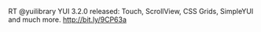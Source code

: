 <!--
id: 1085497728
link: http://kevinisom.info/post/1085497728/rt-yuilibrary-yui-3-2-0-released-touch
slug: rt-yuilibrary-yui-3-2-0-released-touch
date: Wed Sep 08 2010 19:46:26 GMT+1200 (NZST)
raw: {"blog_name":"kevinisom","id":1085497728,"post_url":"http://kevinisom.info/post/1085497728/rt-yuilibrary-yui-3-2-0-released-touch","slug":"rt-yuilibrary-yui-3-2-0-released-touch","type":"text","date":"2010-09-08 07:46:26 GMT","timestamp":1283931986,"state":"published","format":"html","reblog_key":"BQAw6EqO","tags":[],"short_url":"http://tmblr.co/Zw68Yy10is60","highlighted":[],"feed_item":"http://twitter.com/kev_nz/statuses/23864386579","from_feed_id":"650289","note_count":0,"title":null,"body":"<p>RT @yuilibrary YUI 3.2.0 released: Touch, ScrollView, CSS Grids, SimpleYUI and much more. <a href=\"http://bit.ly/9CP63a\" target=\"_blank\">http://bit.ly/9CP63a</a></p>"}
publish: 2010-09-08
tags: 
title: null
-->


RT @yuilibrary YUI 3.2.0 released: Touch, ScrollView, CSS Grids,
SimpleYUI and much more. <http://bit.ly/9CP63a>


